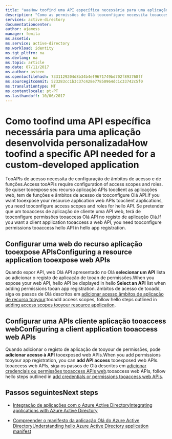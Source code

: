 ```yaml
---
title: "aaaHow toofind uma API específica necessária para uma aplicação desenvolvida personalizado | Microsoft Docs"
description: "Como as permissões de Olá tooconfigure necessita tooaccess uma API específica no seu personalizadas desenvolvidas aplicação do Azure AD"
services: active-directory
documentationcenter: 
author: ajamess
manager: femila
ms.assetid: 
ms.service: active-directory
ms.workload: identity
ms.tgt_pltfrm: na
ms.devlang: na
ms.topic: article
ms.date: 07/11/2017
ms.author: asteen
ms.openlocfilehash: 7331129204d8b34b4ef9671749bd702f893768ff
ms.sourcegitcommit: 523283cc1b3c37c428e77850964dc1c33742c5f0
ms.translationtype: MT
ms.contentlocale: pt-PT
ms.lasthandoff: 10/06/2017
---
```

# <a name="how-toofind-a-specific-api-needed-for-a-custom-developed-application"></a><span data-ttu-id="35dcb-103">Como toofind uma API específica necessária para uma aplicação desenvolvida personalizada</span><span class="sxs-lookup"><span data-stu-id="35dcb-103">How toofind a specific API needed for a custom-developed application</span></span>

<span data-ttu-id="35dcb-104">TooAPIs de acesso necessita de configuração de âmbitos de acesso e de funções.</span><span class="sxs-lookup"><span data-stu-id="35dcb-104">Access tooAPIs require configuration of access scopes and roles.</span></span> <span data-ttu-id="35dcb-105">Se quiser tooexpose seu recurso aplicação APIs tooclient as aplicações web, tem de funções e âmbitos de acesso de tooconfigure Olá API.</span><span class="sxs-lookup"><span data-stu-id="35dcb-105">If you want tooexpose your resource application web APIs tooclient applications, you need tooconfigure access scopes and roles for hello API.</span></span> <span data-ttu-id="35dcb-106">Se pretender que um tooaccess de aplicação de cliente uma API web, terá de tooconfigure permissões tooaccess Olá API no registo de aplicação Olá.</span><span class="sxs-lookup"><span data-stu-id="35dcb-106">If you want a client application tooaccess a web API, you need tooconfigure permissions tooaccess hello API in hello app registration.</span></span>

## <a name="configuring-a-resource-application-tooexpose-web-apis"></a><span data-ttu-id="35dcb-107">Configurar uma web do recurso aplicação tooexpose APIs</span><span class="sxs-lookup"><span data-stu-id="35dcb-107">Configuring a resource application tooexpose web APIs</span></span>

<span data-ttu-id="35dcb-108">Quando expor API, web Olá API apresentado no Olá **selecionar um API** lista ao adicionar o registo de aplicação de tooan de permissões.</span><span class="sxs-lookup"><span data-stu-id="35dcb-108">When you expose your web API, hello API be displayed in hello **Select an API** list when adding permissions tooan app registration.</span></span> <span data-ttu-id="35dcb-109">âmbitos de acesso de tooadd, siga os passos de Olá descritos em [adicionar acesso âmbitos de aplicação de recurso tooyour](https://docs.microsoft.com/azure/active-directory/develop/active-directory-integrating-applications#adding-access-scopes-to-your-resource-application).</span><span class="sxs-lookup"><span data-stu-id="35dcb-109">tooadd access scopes, follow hello steps outlined in [adding access scopes tooyour resource application](https://docs.microsoft.com/azure/active-directory/develop/active-directory-integrating-applications#adding-access-scopes-to-your-resource-application).</span></span>

## <a name="configuring-a-client-application-tooaccess-web-apis"></a><span data-ttu-id="35dcb-110">Configurar uma APIs cliente aplicação tooaccess web</span><span class="sxs-lookup"><span data-stu-id="35dcb-110">Configuring a client application tooaccess web APIs</span></span>

<span data-ttu-id="35dcb-111">Quando adicionar o registo de aplicação de tooyour de permissões, pode **adicionar acesso à API** tooexposed web APIs.</span><span class="sxs-lookup"><span data-stu-id="35dcb-111">When you add permissions tooyour app registration, you can **add API access** tooexposed web APIs.</span></span> <span data-ttu-id="35dcb-112">tooaccess web APIs, siga os passos de Olá descritos em [adicionar credenciais ou permissões tooaccess APIs web](https://docs.microsoft.com/azure/active-directory/develop/active-directory-integrating-applications#to-add-credentials-or-permissions-to-access-web-apis).</span><span class="sxs-lookup"><span data-stu-id="35dcb-112">tooaccess web APIs, follow hello steps outlined in [add credentials or permissions tooaccess web APIs](https://docs.microsoft.com/azure/active-directory/develop/active-directory-integrating-applications#to-add-credentials-or-permissions-to-access-web-apis).</span></span>

## <a name="next-steps"></a><span data-ttu-id="35dcb-113">Passos seguintes</span><span class="sxs-lookup"><span data-stu-id="35dcb-113">Next steps</span></span>

-   [<span data-ttu-id="35dcb-114">Integração de aplicações com o Azure Active Directory</span><span class="sxs-lookup"><span data-stu-id="35dcb-114">Integrating applications with Azure Active Directory</span></span>](https://docs.microsoft.com/azure/active-directory/develop/active-directory-integrating-applications)

-   [<span data-ttu-id="35dcb-115">Compreender o manifesto da aplicação Olá do Azure Active Directory</span><span class="sxs-lookup"><span data-stu-id="35dcb-115">Understanding hello Azure Active Directory application manifest</span></span>](https://docs.microsoft.com/azure/active-directory/develop/active-directory-application-manifest)



